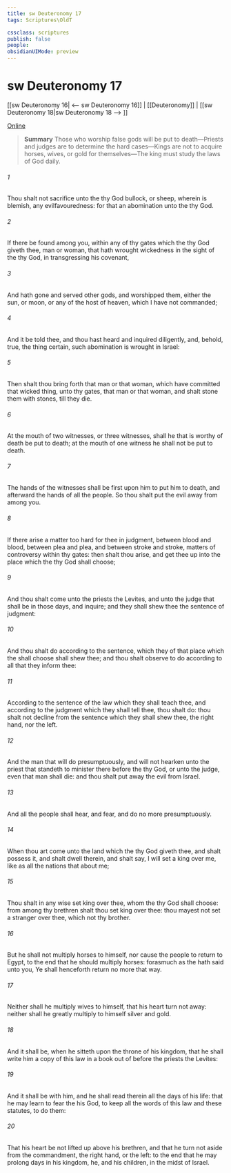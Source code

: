 ```yaml
---
title: sw Deuteronomy 17
tags: Scriptures\OldT

cssclass: scriptures
publish: false
people:
obsidianUIMode: preview
---
```


# sw Deuteronomy 17
[[sw Deuteronomy 16| <-- sw Deuteronomy 16]] | [[Deuteronomy]] | [[sw Deuteronomy 18|sw Deuteronomy 18 --> ]]

[Online](https://churchofjesuschrist.org/study/scriptures/ot/deut/17?lang=eng)

> __Summary__
Those who worship false gods will be put to death—Priests and judges are to determine the hard cases—Kings are not to acquire horses, wives, or gold for themselves—The king must study the laws of God daily.

###### 1 
Thou shalt not sacrifice unto the  thy God  bullock, or sheep, wherein is blemish,  any evilfavouredness: for that  an abomination unto the  thy God.

###### 2 
If there be found among you, within any of thy gates which the  thy God giveth thee, man or woman, that hath wrought wickedness in the sight of the  thy God, in transgressing his covenant,

###### 3 
And hath gone and served other gods, and worshipped them, either the sun, or moon, or any of the host of heaven, which I have not commanded;

###### 4 
And it be told thee, and thou hast heard  and inquired diligently, and, behold,  true,  the thing certain,  such abomination is wrought in Israel:

###### 5 
Then shalt thou bring forth that man or that woman, which have committed that wicked thing, unto thy gates,  that man or that woman, and shalt stone them with stones, till they die.

###### 6 
At the mouth of two witnesses, or three witnesses, shall he that is worthy of death be put to death;  at the mouth of one witness he shall not be put to death.

###### 7 
The hands of the witnesses shall be first upon him to put him to death, and afterward the hands of all the people. So thou shalt put the evil away from among you.

###### 8 
If there arise a matter too hard for thee in judgment, between blood and blood, between plea and plea, and between stroke and stroke,  matters of controversy within thy gates: then shalt thou arise, and get thee up into the place which the  thy God shall choose;

###### 9 
And thou shalt come unto the priests the Levites, and unto the judge that shall be in those days, and inquire; and they shall shew thee the sentence of judgment:

###### 10 
And thou shalt do according to the sentence, which they of that place which the  shall choose shall shew thee; and thou shalt observe to do according to all that they inform thee:

###### 11 
According to the sentence of the law which they shall teach thee, and according to the judgment which they shall tell thee, thou shalt do: thou shalt not decline from the sentence which they shall shew thee,  the right hand, nor  the left.

###### 12 
And the man that will do presumptuously, and will not hearken unto the priest that standeth to minister there before the  thy God, or unto the judge, even that man shall die: and thou shalt put away the evil from Israel.

###### 13 
And all the people shall hear, and fear, and do no more presumptuously.

###### 14 
When thou art come unto the land which the  thy God giveth thee, and shalt possess it, and shalt dwell therein, and shalt say, I will set a king over me, like as all the nations that  about me;

###### 15 
Thou shalt in any wise set  king over thee, whom the  thy God shall choose:  from among thy brethren shalt thou set king over thee: thou mayest not set a stranger over thee, which  not thy brother.

###### 16 
But he shall not multiply horses to himself, nor cause the people to return to Egypt, to the end that he should multiply horses: forasmuch as the  hath said unto you, Ye shall henceforth return no more that way.

###### 17 
Neither shall he multiply wives to himself, that his heart turn not away: neither shall he greatly multiply to himself silver and gold.

###### 18 
And it shall be, when he sitteth upon the throne of his kingdom, that he shall write him a copy of this law in a book out of  before the priests the Levites:

###### 19 
And it shall be with him, and he shall read therein all the days of his life: that he may learn to fear the  his God, to keep all the words of this law and these statutes, to do them:

###### 20 
That his heart be not lifted up above his brethren, and that he turn not aside from the commandment,  the right hand, or  the left: to the end that he may prolong  days in his kingdom, he, and his children, in the midst of Israel.

